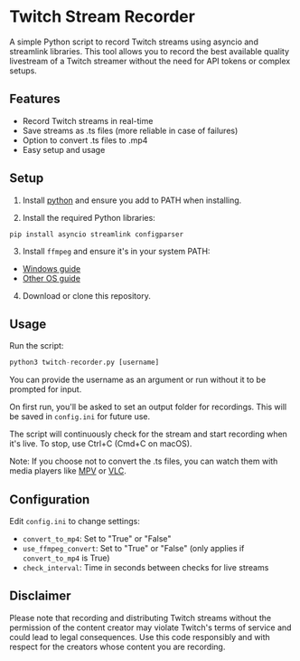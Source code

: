 # Twitch Stream Recorder

A simple Python script to record Twitch streams using asyncio and streamlink libraries. This tool allows you to record the best available quality livestream of a Twitch streamer without the need for API tokens or complex setups.

## Features

- Record Twitch streams in real-time
- Save streams as .ts files (more reliable in case of failures)
- Option to convert .ts files to .mp4
- Easy setup and usage

## Setup

1. Install [python](https://www.python.org/downloads/) and ensure you add to PATH when installing.

2. Install the required Python libraries:

``pip install asyncio streamlink configparser``

3. Install `ffmpeg` and ensure it's in your system PATH:
- [Windows guide](https://www.wikihow.com/Install-FFmpeg-on-Windows)
- [Other OS guide](https://www.hostinger.com/tutorials/how-to-install-ffmpeg)

4. Download or clone this repository.

## Usage

Run the script:

```python
python3 twitch-recorder.py [username]
```

You can provide the username as an argument or run without it to be prompted for input.

On first run, you'll be asked to set an output folder for recordings. This will be saved in `config.ini` for future use.

The script will continuously check for the stream and start recording when it's live. To stop, use Ctrl+C (Cmd+C on macOS).

Note: If you choose not to convert the .ts files, you can watch them with media players like [MPV](https://mpv.io/) or [VLC](https://www.videolan.org/).

## Configuration

Edit `config.ini` to change settings:
- `convert_to_mp4`: Set to "True" or "False"
- `use_ffmpeg_convert`: Set to "True" or "False" (only applies if `convert_to_mp4` is True)
- `check_interval`: Time in seconds between checks for live streams

## Disclaimer
Please note that recording and distributing Twitch streams without the permission of the content creator may violate Twitch's terms of service and could lead to legal consequences. Use this code responsibly and with respect for the creators whose content you are recording.

